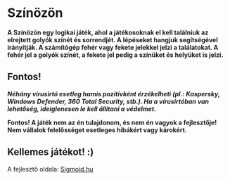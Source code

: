 # Színözön

**A Színözön egy logikai játék, ahol a játékosoknak el kell találniuk az elrejtett golyók színét és sorrendjét. A lépéseket hangjuk segítségével irányítják. A számítógép fehér vagy fekete jelekkel jelzi a találatokat. A fehér jel a golyók színét, a fekete jel pedig a színüket és helyüket is jelzi.**

## Fontos!

***Néhány vírusirtó esetleg hamis pozitívként érzékelheti (pl.: Kaspersky, Windows Defender, 360 Total Security, stb.). Ha a vírusirtóban van lehetőség, ideiglenesen le kell állítani a védelmet.***

**Fontos! A játék nem az én tulajdonom, és nem én vagyok a fejlesztője! Nem vállalok felelősséget esetleges hibákért vagy károkért.**

## Kellemes játékot! :)

A fejlesztő oldala: [Sigmoid.hu](https://www.sigmoid.hu/)
